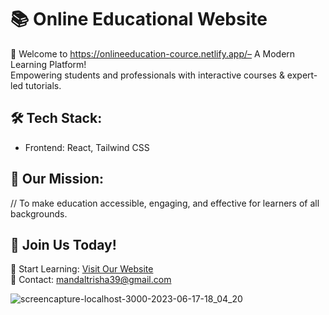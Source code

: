 # 📚 Online Educational Website

 🌟 Welcome to https://onlineeducation-cource.netlify.app/– A Modern Learning Platform!  
Empowering students and professionals with interactive courses & expert-led tutorials.


## 🛠 Tech Stack:
- Frontend: React, Tailwind CSS     

## 🎯 Our Mission:
// To make education accessible, engaging, and effective for learners of all backgrounds.  

## 📢 Join Us Today!  
🚀 Start Learning: [Visit Our Website](https://onlineeducation-cource.netlify.app/)  
📩 Contact: [mandaltrisha39@gmail.com](mandaltrisha39@gmail.com)  
 

![screencapture-localhost-3000-2023-06-17-18_04_20](https://github.com/sunil9813/Educal-Online-Courses/assets/67497228/85282c81-9851-4cb5-8c6b-65053c582fa5)
